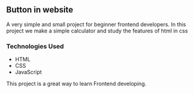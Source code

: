 ## Button in website

A very simple and small project for beginner frontend developers. In this project we make a simple calculator and study the features of html in css


### Technologies Used
- HTML
- CSS
- JavaScript


This project is a great way to learn Frontend developing.
